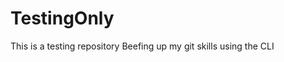 # TestingOnly

This is a testing repository
Beefing up my git skills using the CLI 
<line added in Github>
